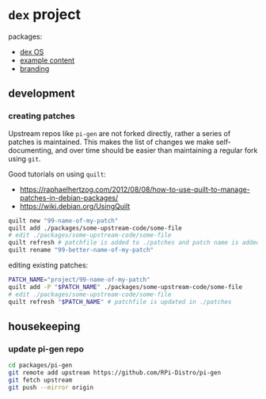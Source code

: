 # `dex` project

packages:

* [dex OS](./packages/dex-os/README.md)
* [example content](./packages/example-content/README.md)
* [branding](./packages/branding/README.md)

## development

### creating patches

Upstream repos like `pi-gen` are not forked directly,
rather a series of patches is maintained.
This makes the list of changes we make self-documenting,
and over time should be easier than maintaining a regular fork using `git`.

Good tutorials on using `quilt`:

* <https://raphaelhertzog.com/2012/08/08/how-to-use-quilt-to-manage-patches-in-debian-packages/>
* <https://wiki.debian.org/UsingQuilt>

```sh
quilt new "99-name-of-my-patch"
quilt add ./packages/some-upstream-code/some-file
# edit ./packages/some-upstream-code/some-file
quilt refresh # patchfile is added to ./patches and patch name is added to ./patches/series 
quilt rename "99-better-name-of-my-patch"
```

editing existing patches:

```sh
PATCH_NAME="project/99-name-of-my-patch"
quilt add -P "$PATCH_NAME" ./packages/some-upstream-code/some-file
# edit ./packages/some-upstream-code/some-file
quilt refresh "$PATCH_NAME" # patchfile is updated in ./patches
```

## housekeeping

### update pi-gen repo

```sh
cd packages/pi-gen
git remote add upstream https://github.com/RPi-Distro/pi-gen
git fetch upstream
git push --mirror origin
```
